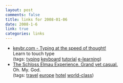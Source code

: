 ```yaml
--- 
layout: post
comments: false
title: links for 2008-01-06
date: 2008-1-6
link: true
categories: links
---
```

<ul class="delicious">
	<li>
		<div class="delicious-link"><a href="http://keybr.com/">keybr.com - Typing at the speed of thought!</a></div>
		<div class="delicious-extended">Learn to touch type</div>
		<div class="delicious-tags">(tags: <a href="http://del.icio.us/zanshin/typing">typing</a> <a href="http://del.icio.us/zanshin/keyboard">keyboard</a> <a href="http://del.icio.us/zanshin/tutorial">tutorial</a> <a href="http://del.icio.us/zanshin/e-learning">e-learning</a>)</div>
	</li>
	<li>
		<div class="delicious-link"><a href="http://www.schloss-elmau.de/english/elmau_menue/index/index_hotel.html">The Schloss Elmau Experience. Grand yet casual.</a></div>
		<div class="delicious-extended">Oh. My. God.</div>
		<div class="delicious-tags">(tags: <a href="http://del.icio.us/zanshin/travel">travel</a> <a href="http://del.icio.us/zanshin/europe">europe</a> <a href="http://del.icio.us/zanshin/hotel">hotel</a> <a href="http://del.icio.us/zanshin/world-class">world-class</a>)</div>
	</li>
</ul>
